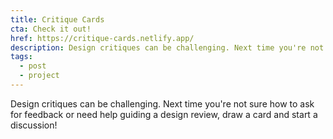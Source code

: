 ```yaml
---
title: Critique Cards
cta: Check it out!
href: https://critique-cards.netlify.app/
description: Design critiques can be challenging. Next time you're not sure how to ask for feedback or need help guiding a design review, draw a card and start a discussion!
tags:
  - post
  - project
---
```


Design critiques can be challenging. Next time you're not sure how to ask for feedback or need help guiding a design review, draw a card and start a discussion!
